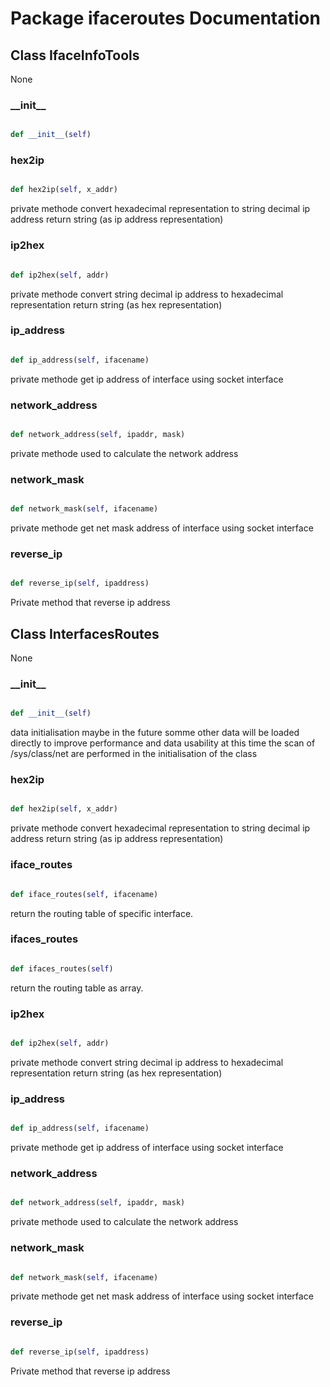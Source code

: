 # Package ifaceroutes Documentation

## Class IfaceInfoTools
None
### \_\_init\_\_
```py

def __init__(self)

```



### hex2ip
```py

def hex2ip(self, x_addr)

```



private methode
convert hexadecimal representation to string decimal ip address
return string (as ip address representation)


### ip2hex
```py

def ip2hex(self, addr)

```



private methode
convert string decimal ip address to hexadecimal representation
return string (as hex representation)


### ip\_address
```py

def ip_address(self, ifacename)

```



private methode
get ip address of interface using socket interface


### network\_address
```py

def network_address(self, ipaddr, mask)

```



private methode
used to calculate the network address


### network\_mask
```py

def network_mask(self, ifacename)

```



private methode
get net mask address of interface using socket interface


### reverse\_ip
```py

def reverse_ip(self, ipaddress)

```



Private method that reverse ip address




## Class InterfacesRoutes
None
### \_\_init\_\_
```py

def __init__(self)

```



data initialisation
maybe in the future somme other data will be loaded directly to improve performance and data usability
at this time the scan of /sys/class/net are performed in the initialisation of the class


### hex2ip
```py

def hex2ip(self, x_addr)

```



private methode
convert hexadecimal representation to string decimal ip address
return string (as ip address representation)


### iface\_routes
```py

def iface_routes(self, ifacename)

```



return the routing table of specific interface.


### ifaces\_routes
```py

def ifaces_routes(self)

```



return the routing table as array.


### ip2hex
```py

def ip2hex(self, addr)

```



private methode
convert string decimal ip address to hexadecimal representation
return string (as hex representation)


### ip\_address
```py

def ip_address(self, ifacename)

```



private methode
get ip address of interface using socket interface


### network\_address
```py

def network_address(self, ipaddr, mask)

```



private methode
used to calculate the network address


### network\_mask
```py

def network_mask(self, ifacename)

```



private methode
get net mask address of interface using socket interface


### reverse\_ip
```py

def reverse_ip(self, ipaddress)

```



Private method that reverse ip address




